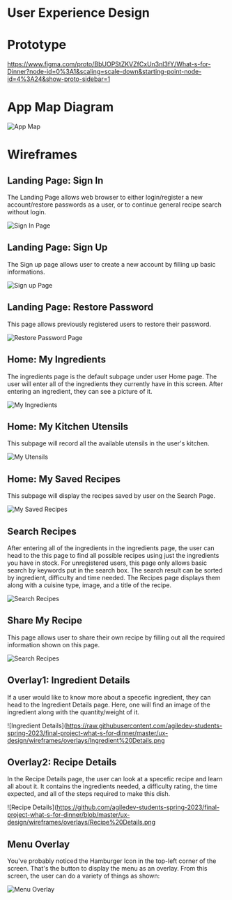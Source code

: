# User Experience Design

# Prototype

https://www.figma.com/proto/BbUOPStZKVZfCxUn3nl3fY/What-s-for-Dinner?node-id=0%3A1&scaling=scale-down&starting-point-node-id=4%3A24&show-proto-sidebar=1

# App Map Diagram

![App Map](https://raw.githubusercontent.com/agiledev-students-spring-2023/final-project-what-s-for-dinner/master/ux-design/App%20Map.png)

# Wireframes

## Landing Page: Sign In
The Landing Page allows web browser to either login/register a new account/restore passwords as a user, or to continue general recipe search without login.

![Sign In Page](https://raw.githubusercontent.com/agiledev-students-spring-2023/final-project-what-s-for-dinner/master/ux-design/wireframes/Landing%20Page/Sign%20In.png)

## Landing Page: Sign Up
The Sign up page allows user to create a new account by filling up basic informations.

![Sign up Page](https://raw.githubusercontent.com/agiledev-students-spring-2023/final-project-what-s-for-dinner/master/ux-design/wireframes/Landing%20Page/Sign%20Up%20Page.png)

## Landing Page: Restore Password
This page allows previously registered users to restore their password.

![Restore Password Page](https://raw.githubusercontent.com/agiledev-students-spring-2023/final-project-what-s-for-dinner/master/ux-design/wireframes/Landing%20Page/Restore%20Password%20Page.png)

## Home: My Ingredients
The ingredients page is the default subpage under user Home page. The user will enter all of the ingredients they currently have in this screen. 
After entering an ingredient, they can see a picture of it. 

![My Ingredients](https://raw.githubusercontent.com/agiledev-students-spring-2023/final-project-what-s-for-dinner/master/ux-design/wireframes/Home/My%20Ingredients.png)

## Home: My Kitchen Utensils
This subpage will record all the available utensils in the user's kitchen.

![My Utensils](https://raw.githubusercontent.com/agiledev-students-spring-2023/final-project-what-s-for-dinner/master/ux-design/wireframes/Home/My%20Kitchen%20Utensils.png)

## Home: My Saved Recipes
This subpage will display the recipes saved by user on the Search Page.

![My Saved Recipes](https://raw.githubusercontent.com/agiledev-students-spring-2023/final-project-what-s-for-dinner/master/ux-design/wireframes/Home/My%20Saved%20Recipes.png)

## Search Recipes
After entering all of the ingredients in the ingredients page, the user can head to the this page to 
find all possible recipes using just the ingredients you have in stock. For unregistered users, this page only allows basic search by keywords put in the search box. The search result can be sorted by ingredient, difficulty and time needed.
The Recipes page displays them along with a cuisine type, image, and a title of the recipe. 

![Search Recipes](https://raw.githubusercontent.com/agiledev-students-spring-2023/final-project-what-s-for-dinner/master/ux-design/wireframes/Search%20Recipes.png)

## Share My Recipe
This page allows user to share their own recipe by filling out all the required information shown on this page.

![Search Recipes](https://raw.githubusercontent.com/agiledev-students-spring-2023/final-project-what-s-for-dinner/master/ux-design/wireframes/Share%20My%20Recipe.png)

## Overlay1: Ingredient Details
If a user would like to know more about a specefic ingredient, they can head to the Ingredient Details page. 
Here, one will find an image of the ingredient along with the quantity/weight of it.

![Ingredient Details](https://raw.githubusercontent.com/agiledev-students-spring-2023/final-project-what-s-for-dinner/master/ux-design/wireframes/overlays/Ingredient%20Details.png

## Overlay2: Recipe Details
In the Recipe Details page, the user can look at a specefic recipe and learn all about it. 
It contains the ingredients needed, a difficulty rating, the time expected, 
and all of the steps required to make this dish.

![Recipe Details](https://github.com/agiledev-students-spring-2023/final-project-what-s-for-dinner/blob/master/ux-design/wireframes/overlays/Recipe%20Details.png

## Menu Overlay
You've probably noticed the Hamburger Icon in the top-left corner of the screen. 
That's the button to display the menu as an overlay. 
From this screen, the user can do a variety of things as shown: 

![Menu Overlay](https://raw.githubusercontent.com/agiledev-students-spring-2023/final-project-what-s-for-dinner/master/ux-design/wireframes/overlays/Menu%20Overlay.png)